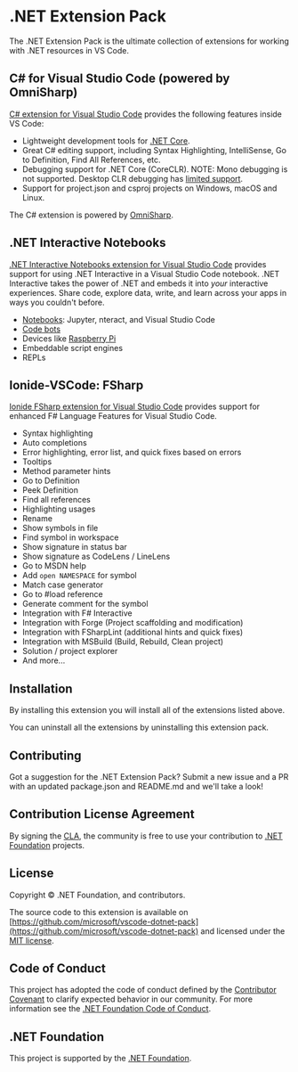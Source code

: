 # .NET Extension Pack

The .NET Extension Pack is the ultimate collection of extensions for working with .NET resources in VS Code.

## C# for Visual Studio Code (powered by OmniSharp)

[C# extension for Visual Studio Code](https://marketplace.visualstudio.com/items?itemName=ms-dotnettools.csharp) provides the following features inside VS Code:

- Lightweight development tools for [.NET Core](https://dotnet.github.io).
- Great C# editing support, including Syntax Highlighting, IntelliSense, Go to Definition, Find All References, etc.
- Debugging support for .NET Core (CoreCLR). NOTE: Mono debugging is not supported. Desktop CLR debugging has [limited support](https://github.com/OmniSharp/omnisharp-vscode/wiki/Desktop-.NET-Framework).
- Support for project.json and csproj projects on Windows, macOS and Linux.

The C# extension is powered by [OmniSharp](https://github.com/OmniSharp/omnisharp-roslyn).

## .NET Interactive Notebooks

[.NET Interactive Notebooks extension for Visual Studio Code](https://marketplace.visualstudio.com/items?itemName=ms-dotnettools.dotnet-interactive-vscode) provides support for using .NET Interactive in a Visual Studio Code notebook. .NET Interactive takes the power of .NET and embeds it into *your* interactive experiences. Share code, explore data, write, and learn across your apps in ways you couldn't before.

- [Notebooks](#notebooks-with-net): Jupyter, nteract, and Visual Studio Code 
- [Code bots](https://github.com/CodeConversations/CodeConversations)
- Devices like [Raspberry Pi](https://www.raspberrypi.org/)
- Embeddable script engines
- REPLs

## Ionide-VSCode: FSharp

[Ionide FSharp extension for Visual Studio Code](https://marketplace.visualstudio.com/items/Ionide.Ionide-fsharp) provides support for enhanced F# Language Features for Visual Studio Code.

- Syntax highlighting
- Auto completions
- Error highlighting, error list, and quick fixes based on errors
- Tooltips
- Method parameter hints
- Go to Definition
- Peek Definition
- Find all references
- Highlighting usages
- Rename
- Show symbols in file
- Find symbol in workspace
- Show signature in status bar
- Show signature as CodeLens / LineLens
- Go to MSDN help
- Add `open NAMESPACE` for symbol
- Match case generator
- Go to #load reference
- Generate comment for the symbol
- Integration with F# Interactive
- Integration with Forge (Project scaffolding and modification)
- Integration with FSharpLint (additional hints and quick fixes)
- Integration with MSBuild (Build, Rebuild, Clean project)
- Solution / project explorer
- And more...

## Installation

By installing this extension you will install all of the extensions listed above.

You can uninstall all the extensions by uninstalling this extension pack.

## Contributing

Got a suggestion for the .NET Extension Pack? Submit a new issue and a PR with an updated package.json and README.md and we'll take a look!

## Contribution License Agreement

By signing the [CLA](https://cla.dotnetfoundation.org/), the community is free to use your contribution to [.NET Foundation](http://www.dotnetfoundation.org) projects.

## License

Copyright © .NET Foundation, and contributors.

The source code to this extension is available on [https://github.com/microsoft/vscode-dotnet-pack](https://github.com/microsoft/vscode-dotnet-pack) and licensed under the [MIT license](LICENSE.txt).

## Code of Conduct

This project has adopted the code of conduct defined by the [Contributor Covenant](http://contributor-covenant.org/)
to clarify expected behavior in our community.
For more information see the [.NET Foundation Code of Conduct](http://www.dotnetfoundation.org/code-of-conduct).

## .NET Foundation

This project is supported by the [.NET Foundation](http://www.dotnetfoundation.org).
